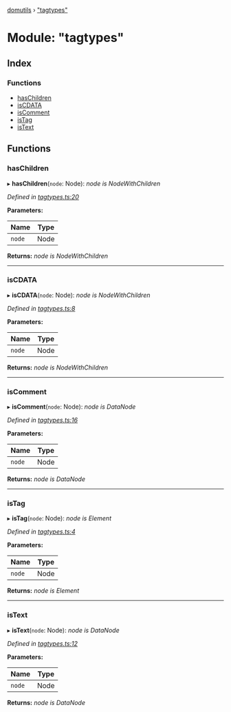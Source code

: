 [domutils](../README.md) › ["tagtypes"](_tagtypes_.md)

# Module: "tagtypes"

## Index

### Functions

* [hasChildren](_tagtypes_.md#haschildren)
* [isCDATA](_tagtypes_.md#iscdata)
* [isComment](_tagtypes_.md#iscomment)
* [isTag](_tagtypes_.md#istag)
* [isText](_tagtypes_.md#istext)

## Functions

###  hasChildren

▸ **hasChildren**(`node`: Node): *node is NodeWithChildren*

*Defined in [tagtypes.ts:20](https://github.com/fb55/domutils/blob/75e160c/src/tagtypes.ts#L20)*

**Parameters:**

Name | Type |
------ | ------ |
`node` | Node |

**Returns:** *node is NodeWithChildren*

___

###  isCDATA

▸ **isCDATA**(`node`: Node): *node is NodeWithChildren*

*Defined in [tagtypes.ts:8](https://github.com/fb55/domutils/blob/75e160c/src/tagtypes.ts#L8)*

**Parameters:**

Name | Type |
------ | ------ |
`node` | Node |

**Returns:** *node is NodeWithChildren*

___

###  isComment

▸ **isComment**(`node`: Node): *node is DataNode*

*Defined in [tagtypes.ts:16](https://github.com/fb55/domutils/blob/75e160c/src/tagtypes.ts#L16)*

**Parameters:**

Name | Type |
------ | ------ |
`node` | Node |

**Returns:** *node is DataNode*

___

###  isTag

▸ **isTag**(`node`: Node): *node is Element*

*Defined in [tagtypes.ts:4](https://github.com/fb55/domutils/blob/75e160c/src/tagtypes.ts#L4)*

**Parameters:**

Name | Type |
------ | ------ |
`node` | Node |

**Returns:** *node is Element*

___

###  isText

▸ **isText**(`node`: Node): *node is DataNode*

*Defined in [tagtypes.ts:12](https://github.com/fb55/domutils/blob/75e160c/src/tagtypes.ts#L12)*

**Parameters:**

Name | Type |
------ | ------ |
`node` | Node |

**Returns:** *node is DataNode*
